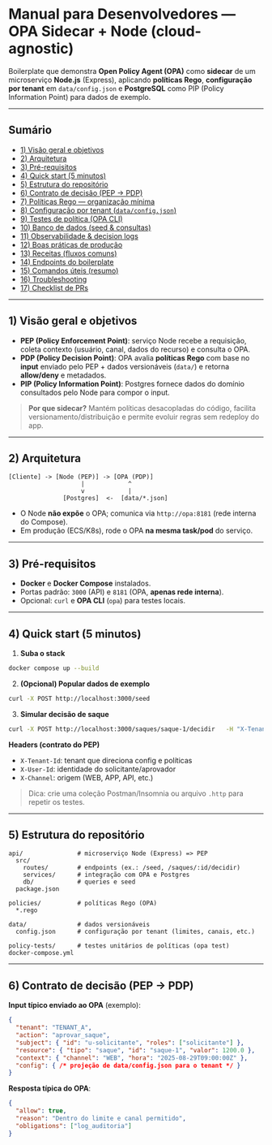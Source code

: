 # Manual para Desenvolvedores — OPA Sidecar + Node (cloud-agnostic)

Boilerplate que demonstra **Open Policy Agent (OPA)** como **sidecar** de um microserviço **Node.js** (Express), aplicando **políticas Rego**, **configuração por tenant** em `data/config.json` e **PostgreSQL** como PIP (Policy Information Point) para dados de exemplo.

---

## Sumário

- [1) Visão geral e objetivos](#1-visão-geral-e-objetivos)
- [2) Arquitetura](#2-arquitetura)
- [3) Pré-requisitos](#3-pré-requisitos)
- [4) Quick start (5 minutos)](#4-quick-start-5-minutos)
- [5) Estrutura do repositório](#5-estrutura-do-repositório)
- [6) Contrato de decisão (PEP → PDP)](#6-contrato-de-decisão-pep--pdp)
- [7) Políticas Rego — organização mínima](#7-políticas-rego--organização-mínima)
- [8) Configuração por tenant (`data/config.json`)](#8-configuração-por-tenant-dataconfigjson)
- [9) Testes de política (OPA CLI)](#9-testes-de-política-opa-cli)
- [10) Banco de dados (seed & consultas)](#10-banco-de-dados-seed--consultas)
- [11) Observabilidade & decision logs](#11-observabilidade--decision-logs)
- [12) Boas práticas de produção](#12-boas-práticas-de-produção)
- [13) Receitas (fluxos comuns)](#13-receitas-fluxos-comuns)
- [14) Endpoints do boilerplate](#14-endpoints-do-boilerplate)
- [15) Comandos úteis (resumo)](#15-comandos-úteis-resumo)
- [16) Troubleshooting](#16-troubleshooting)
- [17) Checklist de PRs](#17-checklist-de-prs)

---

## 1) Visão geral e objetivos

- **PEP (Policy Enforcement Point)**: serviço Node recebe a requisição, coleta contexto (usuário, canal, dados do recurso) e consulta o OPA.  
- **PDP (Policy Decision Point)**: OPA avalia **políticas Rego** com base no **input** enviado pelo PEP + dados versionáveis (`data/`) e retorna **allow/deny** e metadados.  
- **PIP (Policy Information Point)**: Postgres fornece dados do domínio consultados pelo Node para compor o input.

> **Por que sidecar?** Mantém políticas desacopladas do código, facilita versionamento/distribuição e permite evoluir regras sem redeploy do app.

---

## 2) Arquitetura

```
[Cliente] -> [Node (PEP)] -> [OPA (PDP)]
                    |            ^
                    v            |
               [Postgres]  <-  [data/*.json]
```

- O Node **não expõe** o OPA; comunica via `http://opa:8181` (rede interna do Compose).
- Em produção (ECS/K8s), rode o OPA **na mesma task/pod** do serviço.

---

## 3) Pré-requisitos

- **Docker** e **Docker Compose** instalados.
- Portas padrão: `3000` (API) e `8181` (OPA, **apenas rede interna**).
- Opcional: `curl` e **OPA CLI** (`opa`) para testes locais.

---

## 4) Quick start (5 minutos)

1) **Suba o stack**
```bash
docker compose up --build
```

2) **(Opcional) Popular dados de exemplo**
```bash
curl -X POST http://localhost:3000/seed
```

3) **Simular decisão de saque**
```bash
curl -X POST http://localhost:3000/saques/saque-1/decidir   -H "X-Tenant-Id: TENANT_A"   -H "X-User-Id: u-solicitante"   -H "X-Channel: WEB"
```

**Headers (contrato do PEP)**  
- `X-Tenant-Id`: tenant que direciona config e políticas  
- `X-User-Id`: identidade do solicitante/aprovador  
- `X-Channel`: origem (WEB, APP, API, etc.)

> Dica: crie uma coleção Postman/Insomnia ou arquivo `.http` para repetir os testes.

---

## 5) Estrutura do repositório

```
api/               # microserviço Node (Express) => PEP
  src/
    routes/        # endpoints (ex.: /seed, /saques/:id/decidir)
    services/      # integração com OPA e Postgres
    db/            # queries e seed
  package.json

policies/          # políticas Rego (OPA)
  *.rego

data/              # dados versionáveis
  config.json      # configuração por tenant (limites, canais, etc.)

policy-tests/      # testes unitários de políticas (opa test)
docker-compose.yml
```

---

## 6) Contrato de decisão (PEP → PDP)

**Input típico enviado ao OPA** (exemplo):
```json
{
  "tenant": "TENANT_A",
  "action": "aprovar_saque",
  "subject": { "id": "u-solicitante", "roles": ["solicitante"] },
  "resource": { "tipo": "saque", "id": "saque-1", "valor": 1200.0 },
  "context": { "channel": "WEB", "hora": "2025-08-29T09:00:00Z" },
  "config": { /* projeção de data/config.json para o tenant */ }
}
```

**Resposta típica do OPA**:
```json
{
  "allow": true,
  "reason": "Dentro do limite e canal permitido",
  "obligations": ["log_auditoria"]
}
```
